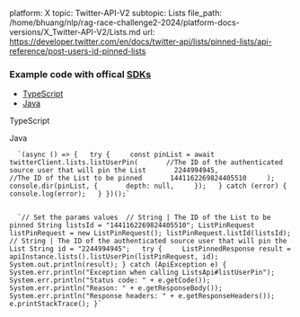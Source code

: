 platform: X
topic: Twitter-API-V2
subtopic: Lists
file_path: /home/bhuang/nlp/rag-race-challenge2-2024/platform-docs-versions/X_Twitter-API-V2/Lists.md
url: https://developer.twitter.com/en/docs/twitter-api/lists/pinned-lists/api-reference/post-users-id-pinned-lists


### Example code with offical [SDKs](https://developer.twitter.com/en/docs/twitter-api/tools-and-libraries/sdks/overview)

* [TypeScript](#tab0)
* [Java](#tab1)

TypeScript

Java

      `(async () => {   try {     const pinList = await twitterClient.lists.listUserPin(       //The ID of the authenticated source user that will pin the List       2244994945,              //The ID of the List to be pinned       1441162269824405510     );     console.dir(pinList, {       depth: null,     });   } catch (error) {     console.log(error);   } })();`
    

      `// Set the params values  // String | The ID of the List to be pinned String listsId = "1441162269824405510"; ListPinRequest listPinRequest = new ListPinRequest(); listPinRequest.listId(listsId);  // String | The ID of the authenticated source user that will pin the List String id = "2244994945";   try {     ListPinnedResponse result = apiInstance.lists().listUserPin(listPinRequest, id);     System.out.println(result); } catch (ApiException e) {     System.err.println("Exception when calling ListsApi#listUserPin");     System.err.println("Status code: " + e.getCode());     System.err.println("Reason: " + e.getResponseBody());     System.err.println("Response headers: " + e.getResponseHeaders());     e.printStackTrace(); }`